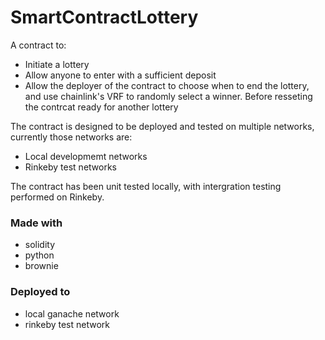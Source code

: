 # SmartContractLottery

A contract to:
- Initiate a lottery
- Allow anyone to enter with a sufficient deposit
- Allow the deployer of the contract to choose when to end the lottery, and use chainlink's VRF to randomly select a winner. Before resseting the contrcat ready for another lottery

The contract is designed to be deployed and tested on multiple networks, currently those networks are:
- Local developmemt networks
- Rinkeby test networks

The contract has been unit tested locally, with intergration testing performed on Rinkeby.

### Made with
- solidity
- python
- brownie 

### Deployed to
- local ganache network
- rinkeby test network
